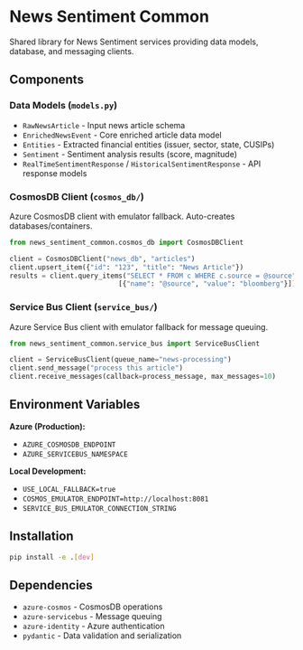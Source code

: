 # News Sentiment Common

Shared library for News Sentiment services providing data models, database, and messaging clients.

## Components

### Data Models (`models.py`)
- `RawNewsArticle` - Input news article schema
- `EnrichedNewsEvent` - Core enriched article data model  
- `Entities` - Extracted financial entities (issuer, sector, state, CUSIPs)
- `Sentiment` - Sentiment analysis results (score, magnitude)
- `RealTimeSentimentResponse` / `HistoricalSentimentResponse` - API response models

### CosmosDB Client (`cosmos_db/`)
Azure CosmosDB client with emulator fallback. Auto-creates databases/containers.

```python
from news_sentiment_common.cosmos_db import CosmosDBClient

client = CosmosDBClient("news_db", "articles")
client.upsert_item({"id": "123", "title": "News Article"})
results = client.query_items("SELECT * FROM c WHERE c.source = @source", 
                           [{"name": "@source", "value": "bloomberg"}])
```

### Service Bus Client (`service_bus/`)
Azure Service Bus client with emulator fallback for message queuing.

```python
from news_sentiment_common.service_bus import ServiceBusClient

client = ServiceBusClient(queue_name="news-processing")
client.send_message("process this article")
client.receive_messages(callback=process_message, max_messages=10)
```

## Environment Variables

**Azure (Production):**
- `AZURE_COSMOSDB_ENDPOINT`
- `AZURE_SERVICEBUS_NAMESPACE`

**Local Development:**
- `USE_LOCAL_FALLBACK=true`
- `COSMOS_EMULATOR_ENDPOINT=http://localhost:8081`
- `SERVICE_BUS_EMULATOR_CONNECTION_STRING`

## Installation

```bash
pip install -e .[dev]
```

## Dependencies
- `azure-cosmos` - CosmosDB operations
- `azure-servicebus` - Message queuing  
- `azure-identity` - Azure authentication
- `pydantic` - Data validation and serialization
